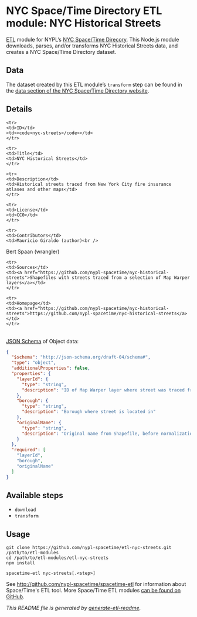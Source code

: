 # NYC Space/Time Directory ETL module: NYC Historical Streets

[ETL](https://en.wikipedia.org/wiki/Extract,_transform,_load) module for NYPL’s [NYC Space/Time Direcory](http://spacetime.nypl.org/). This Node.js module downloads, parses, and/or transforms NYC Historical Streets data, and creates a NYC Space/Time Directory dataset.


## Data

The dataset created by this ETL module’s `transform` step can be found in the [data section of the NYC Space/Time Directory website](http://spacetime.nypl.org/#data-nyc-streets).

## Details

<table>
<tbody>

    <tr>
    <td>ID</td>
    <td><code>nyc-streets</code></td>
    </tr>

    <tr>
    <td>Title</td>
    <td>NYC Historical Streets</td>
    </tr>

    <tr>
    <td>Description</td>
    <td>Historical streets traced from New York City fire insurance atlases and other maps</td>
    </tr>

    <tr>
    <td>License</td>
    <td>CC0</td>
    </tr>

    <tr>
    <td>Contributors</td>
    <td>Mauricio Giraldo (author)<br />
Bert Spaan (wrangler)</td>
    </tr>

    <tr>
    <td>Sources</td>
    <td><a href="https://github.com/nypl-spacetime/nyc-historical-streets">Shapefiles with streets traced from a selection of Map Warper layers</a></td>
    </tr>

    <tr>
    <td>Homepage</td>
    <td><a href="https://github.com/nypl-spacetime/nyc-historical-streets">https://github.com/nypl-spacetime/nyc-historical-streets</a></td>
    </tr>
</tbody>
</table>

[JSON Schema](http://json-schema.org/) of Object data:

```json
{
  "$schema": "http://json-schema.org/draft-04/schema#",
  "type": "object",
  "additionalProperties": false,
  "properties": {
    "layerId": {
      "type": "string",
      "description": "ID of Map Warper layer where street was traced from"
    },
    "borough": {
      "type": "string",
      "description": "Borough where street is located in"
    },
    "originalName": {
      "type": "string",
      "description": "Original name from Shapefile, before normalization"
    }
  },
  "required": [
    "layerId",
    "borough",
    "originalName"
  ]
}
```

## Available steps

  - `download`
  - `transform`

## Usage

```
git clone https://github.com/nypl-spacetime/etl-nyc-streets.git /path/to/etl-modules
cd /path/to/etl-modules/etl-nyc-streets
npm install

spacetime-etl nyc-streets[.<step>]
```

See http://github.com/nypl-spacetime/spacetime-etl for information about Space/Time's ETL tool. More Space/Time ETL modules [can be found on GitHub](https://github.com/search?utf8=%E2%9C%93&q=org%3Anypl-spacetime+etl-&type=Repositories&ref=advsearch&l=&l=).

_This README file is generated by [generate-etl-readme](https://github.com/nypl-spacetime/generate-etl-readme)._
